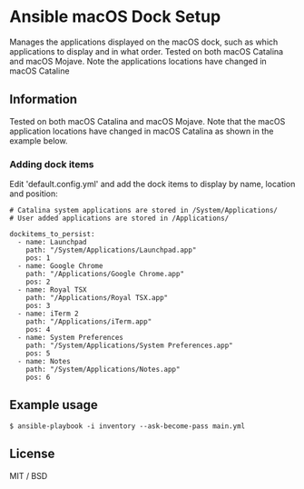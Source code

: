 # Ansible macOS Dock Setup

Manages the applications displayed on the macOS dock, such as which applications to display and in what order.
Tested on both macOS Catalina and macOS Mojave. Note the applications locations have changed in macOS Cataline

## Information

Tested on both macOS Catalina and macOS Mojave. Note that the macOS application locations have changed in macOS Catalina as shown in the example below.

### Adding dock items

Edit 'default.config.yml' and add the dock items to display by name, location and position:

````
# Catalina system applications are stored in /System/Applications/
# User added applications are stored in /Applications/

dockitems_to_persist:
  - name: Launchpad
    path: "/System/Applications/Launchpad.app"
    pos: 1
  - name: Google Chrome
    path: "/Applications/Google Chrome.app"
    pos: 2
  - name: Royal TSX
    path: "/Applications/Royal TSX.app"
    pos: 3
  - name: iTerm 2
    path: "/Applications/iTerm.app"
    pos: 4
  - name: System Preferences
    path: "/System/Applications/System Preferences.app"
    pos: 5
  - name: Notes
    path: "/System/Applications/Notes.app"
    pos: 6
```` 

## Example usage

````
$ ansible-playbook -i inventory --ask-become-pass main.yml
````

## License

MIT / BSD
 
